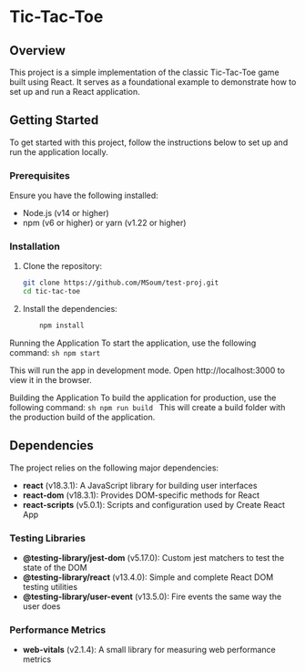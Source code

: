 # Tic-Tac-Toe

## Overview

This project is a simple implementation of the classic Tic-Tac-Toe game built using React. It serves as a foundational example to demonstrate how to set up and run a React application.

## Getting Started

To get started with this project, follow the instructions below to set up and run the application locally.

### Prerequisites

Ensure you have the following installed:

- Node.js (v14 or higher)
- npm (v6 or higher) or yarn (v1.22 or higher)

### Installation

1. Clone the repository:
   ```sh
   git clone https://github.com/MSoum/test-proj.git
   cd tic-tac-toe
   ```
2. Install the dependencies:
   ```sh
       npm install
   ```

Running the Application
To start the application, use the following command:
`sh
        npm start
    `

This will run the app in development mode. Open http://localhost:3000 to view it in the browser.

Building the Application
To build the application for production, use the following command:
`sh
        npm run build
    `
This will create a build folder with the production build of the application.

## Dependencies

The project relies on the following major dependencies:

- **react** (v18.3.1): A JavaScript library for building user interfaces
- **react-dom** (v18.3.1): Provides DOM-specific methods for React
- **react-scripts** (v5.0.1): Scripts and configuration used by Create React App

### Testing Libraries

- **@testing-library/jest-dom** (v5.17.0): Custom jest matchers to test the state of the DOM
- **@testing-library/react** (v13.4.0): Simple and complete React DOM testing utilities
- **@testing-library/user-event** (v13.5.0): Fire events the same way the user does

### Performance Metrics

- **web-vitals** (v2.1.4): A small library for measuring web performance metrics
